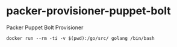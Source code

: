 # packer-provisioner-puppet-bolt
Packer Puppet Bolt Provisioner

```
docker run --rm -ti -v $(pwd):/go/src/ golang /bin/bash
```
